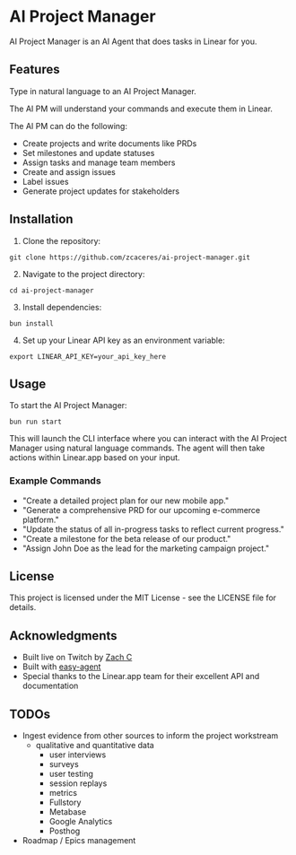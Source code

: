 # AI Project Manager

AI Project Manager is an AI Agent that does tasks in Linear for you.

## Features

Type in natural language to an AI Project Manager.

The AI PM will understand your commands and execute them in Linear.

The AI PM can do the following:
- Create projects and write documents like PRDs
- Set milestones and update statuses
- Assign tasks and manage team members
- Create and assign issues
- Label issues
- Generate project updates for stakeholders

## Installation

1. Clone the repository:
```
git clone https://github.com/zcaceres/ai-project-manager.git
```

2. Navigate to the project directory:
```
cd ai-project-manager
```

3. Install dependencies:
```
bun install
```

4. Set up your Linear API key as an environment variable:
```
export LINEAR_API_KEY=your_api_key_here
```

## Usage

To start the AI Project Manager:

```
bun run start
```

This will launch the CLI interface where you can interact with the AI Project Manager using natural language commands. The agent will then take actions within Linear.app based on your input.

### Example Commands

- "Create a detailed project plan for our new mobile app."
- "Generate a comprehensive PRD for our upcoming e-commerce platform."
- "Update the status of all in-progress tasks to reflect current progress."
- "Create a milestone for the beta release of our product."
- "Assign John Doe as the lead for the marketing campaign project."

## License

This project is licensed under the MIT License - see the LICENSE file for details.

## Acknowledgments

- Built live on Twitch by [Zach C](https://www.twitch.tv/zachdotdev)
- Built with [easy-agent](https://github.com/zcaceres/easy-agent)
- Special thanks to the Linear.app team for their excellent API and documentation

## TODOs

- Ingest evidence from other sources to inform the project workstream
  - qualitative and quantitative data
    - user interviews
    - surveys
    - user testing
    - session replays
    - metrics
    - Fullstory
    - Metabase
    - Google Analytics
    - Posthog
- Roadmap / Epics management
